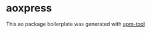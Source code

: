 # aoxpress

This ao package boilerplate was generated with [apm-tool](#https://github.com/ankushKun/apm-cli)
